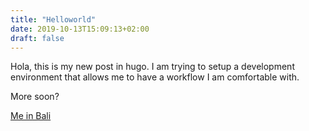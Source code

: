 ```yaml
---
title: "Helloworld"
date: 2019-10-13T15:09:13+02:00
draft: false
---
```


Hola, this is my new post in hugo. I am trying to setup a development environment that allows me to have a workflow I am comfortable with.

More soon?

[Me in Bali](/static/images/tomas.jpg)
